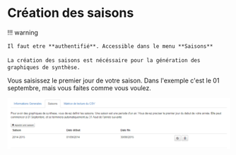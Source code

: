 # Création des saisons

!!! warning

    Il faut etre **authentifié**. Accessible dans le menu **Saisons**

    La création des saisons est nécéssaire pour la génération des graphiques de synthèse.

Vous saisissez le premier jour de votre saison. Dans l'exemple c'est le 01 septembre, mais vous faites comme vous voulez.

![w-0180-oko](/assets/img/oko/w-0180-oko.png)